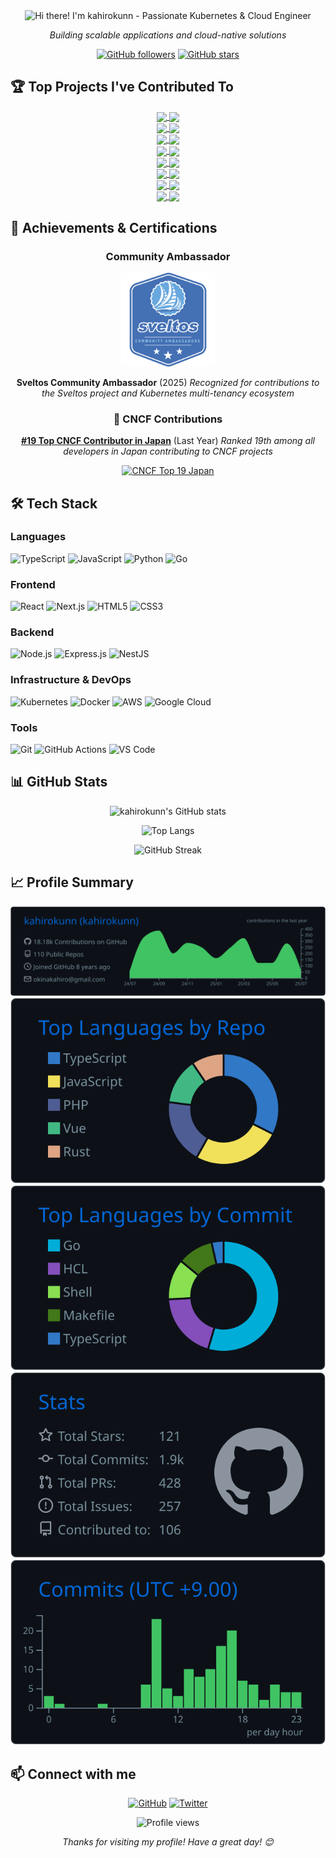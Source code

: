 <div align="center">

<img src="https://readme-typing-svg.herokuapp.com?font=Fira+Code&size=28&duration=4000&pause=1000&color=00ADD8&center=true&width=600&lines=Hi+there!+I'm+kahirokunn+👋" alt="Hi there! I'm kahirokunn - Passionate Kubernetes & Cloud Engineer" />

*Building scalable applications and cloud-native solutions*

[![GitHub followers](https://img.shields.io/github/followers/kahirokunn?label=Follow&style=social)](https://github.com/kahirokunn)
[![GitHub stars](https://img.shields.io/github/stars/kahirokunn?label=Stars&style=social)](https://github.com/kahirokunn)

</div>

## 🏆 Top Projects I've Contributed To

<div align="center">

<!-- CONTRIB-PROJECTS:START -->
<div align="center">
<a href="https://github.com/k0sproject/k0smotron">
  <img align="center" src="https://github-readme-stats.vercel.app/api/pin/?username=k0sproject&repo=k0smotron&theme=github_dark&hide_border=true" />
</a>
<a href="https://github.com/projectsveltos/sveltos">
  <img align="center" src="https://github-readme-stats.vercel.app/api/pin/?username=projectsveltos&repo=sveltos&theme=github_dark&hide_border=true" />
</a>
</div>

<div align="center">
<a href="https://github.com/appthrust/capt">
  <img align="center" src="https://github-readme-stats.vercel.app/api/pin/?username=appthrust&repo=capt&theme=github_dark&hide_border=true" />
</a>
<a href="https://github.com/fluxcd/flagger">
  <img align="center" src="https://github-readme-stats.vercel.app/api/pin/?username=fluxcd&repo=flagger&theme=github_dark&hide_border=true" />
</a>
</div>

<div align="center">
<a href="https://github.com/kubernetes-sigs/cluster-api">
  <img align="center" src="https://github-readme-stats.vercel.app/api/pin/?username=kubernetes-sigs&repo=cluster-api&theme=github_dark&hide_border=true" />
</a>
<a href="https://github.com/projectsveltos/addon-controller">
  <img align="center" src="https://github-readme-stats.vercel.app/api/pin/?username=projectsveltos&repo=addon-controller&theme=github_dark&hide_border=true" />
</a>
</div>

<div align="center">
<a href="https://github.com/cilium/cilium">
  <img align="center" src="https://github-readme-stats.vercel.app/api/pin/?username=cilium&repo=cilium&theme=github_dark&hide_border=true" />
</a>
<a href="https://github.com/clastix/kamaji">
  <img align="center" src="https://github-readme-stats.vercel.app/api/pin/?username=clastix&repo=kamaji&theme=github_dark&hide_border=true" />
</a>
</div>

<div align="center">
<a href="https://github.com/google-gemini/gemini-fullstack-langgraph-quickstart">
  <img align="center" src="https://github-readme-stats.vercel.app/api/pin/?username=google-gemini&repo=gemini-fullstack-langgraph-quickstart&theme=github_dark&hide_border=true" />
</a>
<a href="https://github.com/kubernetes-sigs/cluster-api-operator">
  <img align="center" src="https://github-readme-stats.vercel.app/api/pin/?username=kubernetes-sigs&repo=cluster-api-operator&theme=github_dark&hide_border=true" />
</a>
</div>

<div align="center">
<a href="https://github.com/kubernetes-sigs/aws-load-balancer-controller">
  <img align="center" src="https://github-readme-stats.vercel.app/api/pin/?username=kubernetes-sigs&repo=aws-load-balancer-controller&theme=github_dark&hide_border=true" />
</a>
<a href="https://github.com/cncf/gitdm">
  <img align="center" src="https://github-readme-stats.vercel.app/api/pin/?username=cncf&repo=gitdm&theme=github_dark&hide_border=true" />
</a>
</div>

<div align="center">
<a href="https://github.com/k0sproject/k0s">
  <img align="center" src="https://github-readme-stats.vercel.app/api/pin/?username=k0sproject&repo=k0s&theme=github_dark&hide_border=true" />
</a>
<a href="https://github.com/kubernetes-sigs/cluster-api-addon-provider-helm">
  <img align="center" src="https://github-readme-stats.vercel.app/api/pin/?username=kubernetes-sigs&repo=cluster-api-addon-provider-helm&theme=github_dark&hide_border=true" />
</a>
</div>

<div align="center">
<a href="https://github.com/apache/incubator-devlake-helm-chart">
  <img align="center" src="https://github-readme-stats.vercel.app/api/pin/?username=apache&repo=incubator-devlake-helm-chart&theme=github_dark&hide_border=true" />
</a>
<a href="https://github.com/projectsveltos/classifier">
  <img align="center" src="https://github-readme-stats.vercel.app/api/pin/?username=projectsveltos&repo=classifier&theme=github_dark&hide_border=true" />
</a>
</div>
<!-- CONTRIB-PROJECTS:END -->

</div>

## 🏅 Achievements & Certifications

<div align="center">

### Community Ambassador

<a href="https://badgr.com/public/assertions/4cUWEQcoTSGOdKRGnlG_3w?identity__email=okinakahiro@gmail.com">
  <img src="./assets/badges/sveltos-community-ambassador.png" alt="Sveltos Community Ambassador" width="150"/>
</a>

**Sveltos Community Ambassador** (2025)
*Recognized for contributions to the Sveltos project and Kubernetes multi-tenancy ecosystem*

### 🌟 CNCF Contributions

<!-- CNCF_RANKING_START -->
**[#19 Top CNCF Contributor in Japan](https://all.devstats.cncf.io/d/66/developer-activity-counts-by-companies?orgId=1&var-period_name=Last%20year&var-country_name=Japan&var-repogroup_name=All&var-metric=contributions&var-companies=All)** (Last Year)
*Ranked 19th among all developers in Japan contributing to CNCF projects*
<!-- CNCF_RANKING_END -->

<!--
Note: This ranking is updated periodically.
Future automation: Planning to implement automatic updates using GitHub Actions.
Last checked: 2025-07
-->

<a href="https://all.devstats.cncf.io/d/66/developer-activity-counts-by-companies?orgId=1&var-period_name=Last%20year&var-country_name=Japan&var-repogroup_name=All&var-metric=contributions&var-companies=All">
  <img src="https://img.shields.io/badge/CNCF%20Japan-Top%2019-brightgreen?style=for-the-badge&logo=cncf" alt="CNCF Top 19 Japan"/>
</a>

</div>

## 🛠️ Tech Stack

### Languages

![TypeScript](https://img.shields.io/badge/TypeScript-007ACC?style=for-the-badge&logo=typescript&logoColor=white)
![JavaScript](https://img.shields.io/badge/JavaScript-F7DF1E?style=for-the-badge&logo=javascript&logoColor=black)
![Python](https://img.shields.io/badge/Python-3776AB?style=for-the-badge&logo=python&logoColor=white)
![Go](https://img.shields.io/badge/Go-00ADD8?style=for-the-badge&logo=go&logoColor=white)

### Frontend

![React](https://img.shields.io/badge/React-20232A?style=for-the-badge&logo=react&logoColor=61DAFB)
![Next.js](https://img.shields.io/badge/Next.js-000000?style=for-the-badge&logo=next.js&logoColor=white)
![HTML5](https://img.shields.io/badge/HTML5-E34F26?style=for-the-badge&logo=html5&logoColor=white)
![CSS3](https://img.shields.io/badge/CSS3-1572B6?style=for-the-badge&logo=css3&logoColor=white)

### Backend

![Node.js](https://img.shields.io/badge/Node.js-43853D?style=for-the-badge&logo=node.js&logoColor=white)
![Express.js](https://img.shields.io/badge/Express.js-404D59?style=for-the-badge&logo=express&logoColor=white)
![NestJS](https://img.shields.io/badge/NestJS-E0234E?style=for-the-badge&logo=nestjs&logoColor=white)

### Infrastructure & DevOps

![Kubernetes](https://img.shields.io/badge/Kubernetes-326CE5?style=for-the-badge&logo=kubernetes&logoColor=white)
![Docker](https://img.shields.io/badge/Docker-2496ED?style=for-the-badge&logo=docker&logoColor=white)
![AWS](https://img.shields.io/badge/AWS-232F3E?style=for-the-badge&logo=amazon-aws&logoColor=white)
![Google Cloud](https://img.shields.io/badge/Google_Cloud-4285F4?style=for-the-badge&logo=google-cloud&logoColor=white)

### Tools

![Git](https://img.shields.io/badge/Git-F05032?style=for-the-badge&logo=git&logoColor=white)
![GitHub Actions](https://img.shields.io/badge/GitHub_Actions-2088FF?style=for-the-badge&logo=github-actions&logoColor=white)
![VS Code](https://img.shields.io/badge/VS_Code-007ACC?style=for-the-badge&logo=visual-studio-code&logoColor=white)

## 📊 GitHub Stats

<div align="center">

![kahirokunn's GitHub stats](https://github-readme-stats.vercel.app/api?username=kahirokunn&show_icons=true&theme=github_dark&hide_border=true&count_private=true)

![Top Langs](https://github-readme-stats.vercel.app/api/top-langs/?username=kahirokunn&layout=compact&theme=github_dark&hide_border=true)

![GitHub Streak](https://github-readme-streak-stats.herokuapp.com/?user=kahirokunn&theme=github-dark-blue&hide_border=true)

</div>

## 📈 Profile Summary

<div align="center">

![](./profile-summary-card-output/github_dark/0-profile-details.svg)
![](./profile-summary-card-output/github_dark/1-repos-per-language.svg)
![](./profile-summary-card-output/github_dark/2-most-commit-language.svg)
![](./profile-summary-card-output/github_dark/3-stats.svg)
![](./profile-summary-card-output/github_dark/4-productive-time.svg)

</div>

## 📫 Connect with me

<div align="center">

[![GitHub](https://img.shields.io/badge/GitHub-100000?style=for-the-badge&logo=github&logoColor=white)](https://github.com/kahirokunn)
[![Twitter](https://img.shields.io/badge/Twitter-1DA1F2?style=for-the-badge&logo=twitter&logoColor=white)](https://twitter.com/kahirokunn)

</div>

<div align="center">

![Profile views](https://komarev.com/ghpvc/?username=kahirokunn&color=brightgreen&style=flat-square)

*Thanks for visiting my profile! Have a great day! 😊*

</div>
